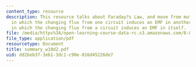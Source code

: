 ```yaml
---
content_type: resource
description: This resource talks about Faraday?s Law, and move from mutual inductance,
  in which the changing flux from one circuit induces an EMF in another, to self inductance,
  in which the changing flux from a circuit induces an EMF in itself.
file: /media/https%3A/open-learning-course-data-rc.s3.amazonaws.com/8-02-physics-ii-electricity-and-magnetism-spring-2007/dd2beb373eb13dc1c90e816d45226de7_summary_w10d2.pdf
file_type: application/pdf
resourcetype: Document
title: summary_w10d2.pdf
uid: dd2beb37-3eb1-3dc1-c90e-816d45226de7
---
```

